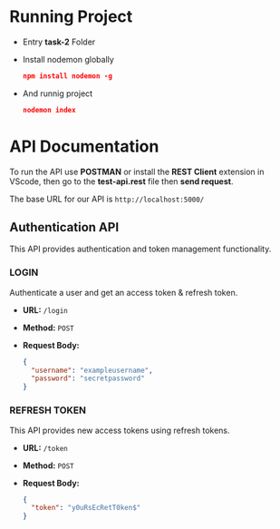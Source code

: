 # Running Project

- Entry **task-2** Folder
- Install nodemon globally

  ```json
  npm install nodemon -g
  ```

- And runnig project

  ```json
  nodemon index
  ```

# API Documentation

To run the API use **POSTMAN** or install the **REST Client** extension in VScode, then go to the **test-api.rest** file then **send request**.

The base URL for our API is `http://localhost:5000/`

## Authentication API

This API provides authentication and token management functionality.

### LOGIN

Authenticate a user and get an access token & refresh token.

- **URL:** `/login`
- **Method:** `POST`
- **Request Body:**

  ```json
  {
    "username": "exampleusername",
    "password": "secretpassword"
  }
  ```

### REFRESH TOKEN

This API provides new access tokens using refresh tokens.

- **URL:** `/token`
- **Method:** `POST`
- **Request Body:**

  ```json
  {
    "token": "y0uRsEcRetT0ken$"
  }
  ```
